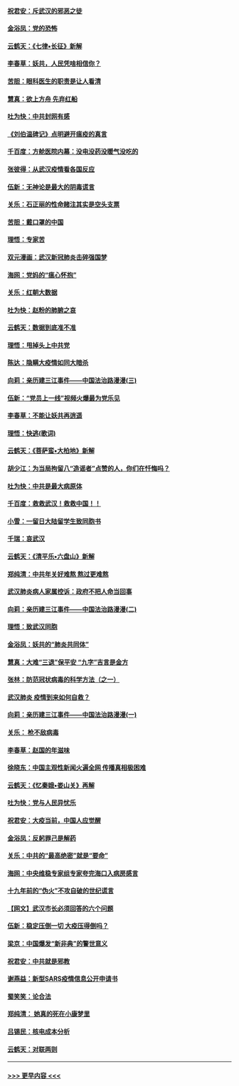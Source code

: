 #### [祝君安：斥武汉的邪恶之徒](../pages/nsc993/n11855861.md?t=02092355) 
#### [金浴凤：党的恐怖](../pages/nsc993/n11855849.md?t=02092355) 
#### [云鹤天：《七律▪长征》新解](../pages/nsc993/n11855479.md?t=02092355) 
#### [李春草：妖共，人民凭啥相信你？](../pages/nsc993/n11855196.md?t=02092355) 
#### [苦胆：眼科医生的职责是让人看清](../pages/nsc993/n11853840.md?t=02092355) 
#### [慧真：欲上方舟 先弃红船](../pages/nsc993/n11853483.md?t=02092355) 
#### [吐为快：中共封网有感](../pages/nsc993/n11852575.md?t=02092355) 
#### [《刘伯温碑记》点明避开瘟疫的真言](../pages/nsc993/n11852128.md?t=02092355) 
#### [千百度：方舱医院内幕：没电没药没暖气没吃的](../pages/nsc993/n11850211.md?t=02092355) 
#### [张彼得：从武汉疫情看各国反应](../pages/nsc993/n11850102.md?t=02092355) 
#### [伍新：无神论是最大的阴毒谎言](../pages/nsc993/n11846129.md?t=02092355) 
#### [关乐：石正丽的性命赌注其实是空头支票](../pages/nsc993/n11846109.md?t=02092355) 
#### [苦胆：戴口罩的中国](../pages/nsc993/n11845576.md?t=02092355) 
#### [理悟：专家苦](../pages/nsc993/n11845564.md?t=02092355) 
#### [双元漫画：武汉新冠肺炎击碎强国梦](../pages/nsc993/n11843320.md?t=02092355) 
#### [海网：党妈的“瘟心怀抱”](../pages/nsc993/n11840740.md?t=02092355) 
#### [关乐：红朝大数据](../pages/nsc993/n11840675.md?t=02092355) 
#### [吐为快：赵粉的肺腑之哀](../pages/nsc993/n11840618.md?t=02092355) 
#### [云鹤天：数据到底准不准](../pages/nsc993/n11840325.md?t=02092355) 
#### [理悟：甩掉头上中共党](../pages/nsc993/n11838826.md?t=02092355) 
#### [陈达：隐瞒大疫情如同大暗杀](../pages/nsc993/n11838771.md?t=02092355) 
#### [向莉：亲历建三江事件——中国法治路漫漫(三)](../pages/nsc993/n11831825.md?t=02092355) 
#### [伍新：“党员上一线”视频火爆最为党乐见](../pages/nsc993/n11838200.md?t=02092355) 
#### [李春草：不能让妖共再逍遥](../pages/nsc993/n11838102.md?t=02092355) 
#### [理悟：快逃(歌词)](../pages/nsc993/n11838083.md?t=02092355) 
#### [云鹤天：《菩萨蛮▪大柏地》新解](../pages/nsc993/n11838059.md?t=02092355) 
#### [胡少江：为当局拘留八“造谣者”点赞的人，你们在忏悔吗？](../pages/nsc993/n11836801.md?t=02092355) 
#### [吐为快：中共是最大病原体](../pages/nsc993/n11836748.md?t=02092355) 
#### [千百度：救救武汉！救救中国！！](../pages/nsc993/n11836145.md?t=02092355) 
#### [小雪：一留日大陆留学生致同胞书](../pages/nsc993/n11834624.md?t=02092355) 
#### [千瑞：哀武汉](../pages/nsc993/n11833647.md?t=02092355) 
#### [云鹤天：《清平乐▪六盘山》新解](../pages/nsc993/n11833611.md?t=02092355) 
#### [郑纯清：中共年关好难熬 熬过更难熬](../pages/nsc993/n11833489.md?t=02092355) 
#### [武汉肺炎病人家属控诉：政府不把人命当回事](../pages/nsc993/n11833205.md?t=02092355) 
#### [向莉：亲历建三江事件——中国法治路漫漫(二)](../pages/nsc993/n11829102.md?t=02092355) 
#### [理悟：致武汉同胞](../pages/nsc993/n11831522.md?t=02092355) 
#### [金浴凤：妖共的“肺炎共同体”](../pages/nsc993/n11829448.md?t=02092355) 
#### [慧真：大难“三退”保平安 “九字”吉言是金方](../pages/nsc993/n11829501.md?t=02092355) 
#### [张林：防范冠状病毒的科学方法（之一）](../pages/nsc993/n11828618.md?t=02092355) 
#### [武汉肺炎 疫情到来如何自救？](../pages/nsc993/n11827632.md?t=02092355) 
#### [向莉：亲历建三江事件——中国法治路漫漫(一)](../pages/nsc993/n11827190.md?t=02092355) 
#### [关乐： 枪不敌病毒](../pages/nsc993/n11826746.md?t=02092355) 
#### [李春草：赵国的年滋味](../pages/nsc993/n11826321.md?t=02092355) 
#### [徐晓东：中国主观性新闻火遍全网 传播真相极困难](../pages/nsc993/n11826508.md?t=02092355) 
#### [云鹤天：《忆秦娥▪娄山关》再解](../pages/nsc993/n11824682.md?t=02092355) 
#### [吐为快：党与人民异忧乐](../pages/nsc993/n11824660.md?t=02092355) 
#### [祝君安：大疫当前，中国人应觉醒](../pages/nsc993/n11821946.md?t=02092355) 
#### [金浴凤：反躬罪己是解药](../pages/nsc993/n11820280.md?t=02092355) 
#### [关乐：中共的“最高绝密”就是“要命”](../pages/nsc993/n11816946.md?t=02092355) 
#### [海网：中央维稳专家组专家夸完海口入病房感言](../pages/nsc993/n11815138.md?t=02092355) 
#### [十九年前的“伪火”不攻自破的世纪谎言](../pages/nsc993/n11813238.md?t=02092355) 
#### [【网文】武汉市长必须回答的六个问题](../pages/nsc993/n11813848.md?t=02092355) 
#### [伍新：稳定压倒一切 大疫压得倒吗？](../pages/nsc993/n11812634.md?t=02092355) 
#### [梁京：中国爆发“新非典”的警世意义](../pages/nsc993/n11812554.md?t=02092355) 
#### [祝君安：中共就是邪教](../pages/nsc993/n11812431.md?t=02092355) 
#### [谢燕益：新型SARS疫情信息公开申请书](../pages/nsc993/n11808840.md?t=02092355) 
#### [蜀笑笑：论合法](../pages/nsc993/n11808064.md?t=02092355) 
#### [郑纯清： 她真的死在小康梦里](../pages/nsc993/n11806623.md?t=02092355) 
#### [吕锡民：核电成本分析](../pages/nsc993/n11806284.md?t=02092355) 
#### [云鹤天：对联两则](../pages/nsc993/n11805957.md?t=02092355) 

----
#### [ >>> 更早内容 <<< ](../indexes/nsc993-earlier.md)
